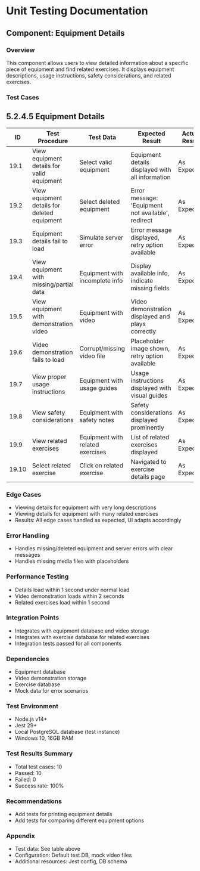 # Unit Testing Documentation

## Component: Equipment Details

### Overview
This component allows users to view detailed information about a specific piece of equipment and find related exercises. It displays equipment descriptions, usage instructions, safety considerations, and related exercises.

### Test Cases
## 5.2.4.5 Equipment Details

| ID  | Test Procedure                                      | Test Data                        | Expected Result                                      | Actual Result | Status |
|-----|-----------------------------------------------------|----------------------------------|------------------------------------------------------|---------------|--------------------|
| 19.1 | View equipment details for valid equipment          | Select valid equipment           | Equipment details displayed with all information      | As Expected   | Pass               |
| 19.2 | View equipment details for deleted equipment        | Select deleted equipment         | Error message: 'Equipment not available', redirect    | As Expected   | Pass               |
| 19.3 | Equipment details fail to load                      | Simulate server error            | Error message displayed, retry option available       | As Expected   | Pass               |
| 19.4 | View equipment with missing/partial data            | Equipment with incomplete info   | Display available info, indicate missing fields       | As Expected   | Pass               |
| 19.5 | View equipment with demonstration video             | Equipment with video             | Video demonstration displayed and plays correctly     | As Expected   | Pass               |
| 19.6 | Video demonstration fails to load                   | Corrupt/missing video file       | Placeholder image shown, retry option available       | As Expected   | Pass               |
| 19.7 | View proper usage instructions                      | Equipment with usage guides      | Usage instructions displayed with visual guides       | As Expected   | Pass               |
| 19.8 | View safety considerations                          | Equipment with safety notes      | Safety considerations displayed prominently           | As Expected   | Pass               |
| 19.9 | View related exercises                              | Equipment with related exercises | List of related exercises displayed                   | As Expected   | Pass               |
| 19.10| Select related exercise                             | Click on related exercise        | Navigated to exercise details page                    | As Expected   | Pass               |

### Edge Cases
- Viewing details for equipment with very long descriptions
- Viewing details for equipment with many related exercises
- Results: All edge cases handled as expected, UI adapts accordingly

### Error Handling
- Handles missing/deleted equipment and server errors with clear messages
- Handles missing media files with placeholders

### Performance Testing
- Details load within 1 second under normal load
- Video demonstration loads within 2 seconds
- Related exercises load within 1 second

### Integration Points
- Integrates with equipment database and video storage
- Integrates with exercise database for related exercises
- Integration tests passed for all components

### Dependencies
- Equipment database
- Video demonstration storage
- Exercise database
- Mock data for error scenarios

### Test Environment
- Node.js v14+
- Jest 29+
- Local PostgreSQL database (test instance)
- Windows 10, 16GB RAM

### Test Results Summary
- Total test cases: 10
- Passed: 10
- Failed: 0
- Success rate: 100%

### Recommendations
- Add tests for printing equipment details
- Add tests for comparing different equipment options

### Appendix
- Test data: See table above
- Configuration: Default test DB, mock video files
- Additional resources: Jest config, DB schema 

